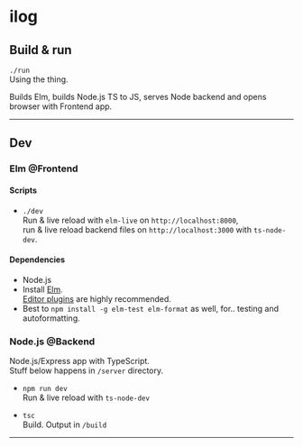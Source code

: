 # ilog

## Build & run

`./run`  
Using the thing.

Builds Elm, builds Node.js TS to JS, serves Node backend and opens browser with Frontend app.

---

## Dev

### Elm @Frontend

#### Scripts

- `./dev`  
  Run & live reload with `elm-live` on `http://localhost:8000`,  
  run & live reload backend files on `http://localhost:3000` with `ts-node-dev`.

#### Dependencies

- Node.js
- Install [Elm](https://guide.elm-lang.org/install/).  
  [Editor plugins](https://github.com/elm/editor-plugins) are highly recommended.
- Best to `npm install -g elm-test elm-format` as well, for.. testing and autoformatting.

### Node.js @Backend

Node.js/Express app with TypeScript.  
Stuff below happens in `/server` directory.

- `npm run dev`  
  Run & live reload with `ts-node-dev`

- `tsc`  
  Build. Output in `/build`

---
